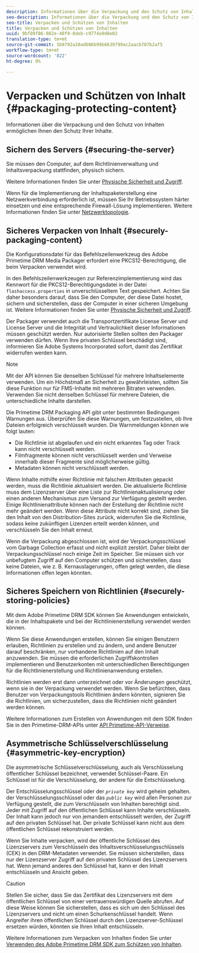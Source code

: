```yaml
---
description: Informationen über die Verpackung und den Schutz von Inhalten ermöglichen Ihnen den Schutz Ihrer Inhalte.
seo-description: Informationen über die Verpackung und den Schutz von Inhalten ermöglichen Ihnen den Schutz Ihrer Inhalte.
seo-title: Verpacken und Schützen von Inhalten
title: Verpacken und Schützen von Inhalten
uuid: 9bf89f86-082e-40f9-8deb-c9774a9d8e02
translation-type: tm+mt
source-git-commit: 1b9792a10ad606b99b6639799ac2aacb707b2af5
workflow-type: tm+mt
source-wordcount: '822'
ht-degree: 0%

---
```



# Verpacken und Schützen von Inhalt {#packaging-protecting-content}

Informationen über die Verpackung und den Schutz von Inhalten ermöglichen Ihnen den Schutz Ihrer Inhalte.

## Sichern des Servers {#securing-the-server}

Sie müssen den Computer, auf dem Richtlinienverwaltung und Inhaltsverpackung stattfinden, physisch sichern.

Weitere Informationen finden Sie unter [Physische Sicherheit und Zugriff](../../secure-deployment-guidelines/physical-sec-and-access.md).

Wenn für die Implementierung der Inhaltspaketerstellung eine Netzwerkverbindung erforderlich ist, müssen Sie Ihr Betriebssystem härter einsetzen und eine entsprechende Firewall-Lösung implementieren. Weitere Informationen finden Sie unter [Netzwerktopologie](../../secure-deployment-guidelines/overview/network-topology.md).

## Sicheres Verpacken von Inhalt {#securely-packaging-content}

Die Konfigurationsdatei für das Befehlszeilenwerkzeug des Adobe Primetime DRM Media Packager erfordert eine PKCS12-Berechtigung, die beim Verpacken verwendet wird.

In den Befehlszeilenwerkzeugen zur Referenzimplementierung wird das Kennwort für die PKCS12-Berechtigungsdatei in der Datei `flashaccess.properties` in unverschlüsseltem Text gespeichert. Achten Sie daher besonders darauf, dass Sie den Computer, der diese Datei hostet, sichern und sicherstellen, dass der Computer in einer sicheren Umgebung ist. Weitere Informationen finden Sie unter [Physische Sicherheit und Zugriff](../../secure-deployment-guidelines/physical-sec-and-access.md).

Der Packager verwendet auch die Transportzertifikate License Server und License Server und die Integrität und Vertraulichkeit dieser Informationen müssen geschützt werden. Nur autorisierte Stellen sollten den Packager verwenden dürfen. Wenn Ihre privaten Schlüssel beschädigt sind, informieren Sie Adobe Systems Incorporated sofort, damit das Zertifikat widerrufen werden kann.

>[!NOTE]
>
>Mit der API können Sie denselben Schlüssel für mehrere Inhaltselemente verwenden. Um ein Höchstmaß an Sicherheit zu gewährleisten, sollten Sie diese Funktion nur für FMS-Inhalte mit mehreren Bitraten verwenden. Verwenden Sie nicht denselben Schlüssel für mehrere Dateien, die unterschiedliche Inhalte darstellen.

Die Primetime DRM Packaging API gibt unter bestimmten Bedingungen Warnungen aus. Überprüfen Sie diese Warnungen, um festzustellen, ob Ihre Dateien erfolgreich verschlüsselt wurden. Die Warnmeldungen können wie folgt lauten:

* Die Richtlinie ist abgelaufen und ein nicht erkanntes Tag oder Track kann nicht verschlüsselt werden.
* Filmfragmente können nicht verschlüsselt werden und Verweise innerhalb dieser Fragmente sind möglicherweise gültig.
* Metadaten können nicht verschlüsselt werden.

Wenn Inhalte mithilfe einer Richtlinie mit falschen Attributen gepackt werden, muss die Richtlinie aktualisiert werden. Die aktualisierte Richtlinie muss dem Lizenzserver über eine Liste zur Richtlinienaktualisierung oder einen anderen Mechanismus zum Versand zur Verfügung gestellt werden. Einige Richtlinienattribute können nach der Erstellung der Richtlinie nicht mehr geändert werden. Wenn diese Attribute nicht korrekt sind, ziehen Sie den Inhalt von den Distribution-Sites zurück, widerrufen Sie die Richtlinie, sodass keine zukünftigen Lizenzen erteilt werden können, und verschlüsseln Sie den Inhalt erneut.

Wenn die Verpackung abgeschlossen ist, wird der Verpackungsschlüssel vom Garbage Collection erfasst und nicht explizit zerstört. Daher bleibt der Verpackungsschlüssel noch einige Zeit im Speicher. Sie müssen sich vor unbefugtem Zugriff auf den Computer schützen und sicherstellen, dass keine Dateien, wie z. B. Kernauslagerungen, offen gelegt werden, die diese Informationen offen legen könnten.

## Sicheres Speichern von Richtlinien {#securely-storing-policies}

Mit dem Adobe Primetime DRM SDK können Sie Anwendungen entwickeln, die in der Inhaltspakete und bei der Richtlinienerstellung verwendet werden können.

Wenn Sie diese Anwendungen erstellen, können Sie einigen Benutzern erlauben, Richtlinien zu erstellen und zu ändern, und andere Benutzer darauf beschränken, nur vorhandene Richtlinien auf den Inhalt anzuwenden. Sie müssen die erforderlichen Zugriffskontrollen implementieren und Benutzerkonten mit unterschiedlichen Berechtigungen für die Richtlinienerstellung und Richtlinienanwendung erstellen.

Richtlinien werden erst dann unterzeichnet oder vor Änderungen geschützt, wenn sie in der Verpackung verwendet werden. Wenn Sie befürchten, dass Benutzer von Verpackungstools Richtlinien ändern könnten, signieren Sie die Richtlinien, um sicherzustellen, dass die Richtlinien nicht geändert werden können.

Weitere Informationen zum Erstellen von Anwendungen mit dem SDK finden Sie in den Primetime-DRM-APIs unter [API Primetime-API-Verweise](https://help.adobe.com/en_US/primetime/api/index.html#api-Adobe_Primetime_API_References).

## Asymmetrische Schlüsselverschlüsselung {#asymmetric-key-encryption}

Die asymmetrische Schlüsselverschlüsselung, auch als Verschlüsselung öffentlicher Schlüssel bezeichnet, verwendet Schlüssel-Paare. Ein Schlüssel ist für die Verschlüsselung, der andere für die Entschlüsselung.

Der Entschlüsselungsschlüssel oder der *`private key`* wird geheim gehalten. der Verschlüsselungsschlüssel oder das *`public key`* wird allen Personen zur Verfügung gestellt, die zum Verschlüsseln von Inhalten berechtigt sind. Jeder mit Zugriff auf den öffentlichen Schlüssel kann Inhalte verschlüsseln. Der Inhalt kann jedoch nur von jemandem entschlüsselt werden, der Zugriff auf den privaten Schlüssel hat. Der private Schlüssel kann nicht aus dem öffentlichen Schlüssel rekonstruiert werden.

Wenn Sie Inhalte verpacken, wird der öffentliche Schlüssel des Lizenzservers zum Verschlüsseln des Inhaltsverschlüsselungsschlüssels (CEK) in den DRM-Metadaten verwendet. Sie müssen sicherstellen, dass nur der Lizenzserver Zugriff auf den privaten Schlüssel des Lizenzservers hat. Wenn jemand anderes den Schlüssel hat, kann er den Inhalt entschlüsseln und Ansicht geben.

>[!CAUTION]
>
>Stellen Sie sicher, dass Sie das Zertifikat des Lizenzservers mit dem öffentlichen Schlüssel von einer vertrauenswürdigen Quelle abrufen. Auf diese Weise können Sie sicherstellen, dass es sich um den Schlüssel des Lizenzservers und nicht um einen Schurkenschlüssel handelt. Wenn Angreifer ihren öffentlichen Schlüssel durch den Lizenzserver-Schlüssel ersetzen würden, könnten sie Ihren Inhalt entschlüsseln.

Weitere Informationen zum Verpacken von Inhalten finden Sie unter [Verwenden des Adobe Primetime DRM SDK zum Schützen von Inhalten](https://helpx.adobe.com/content/dam/help/en/primetime/drm/drm_protecting_content.pdf).